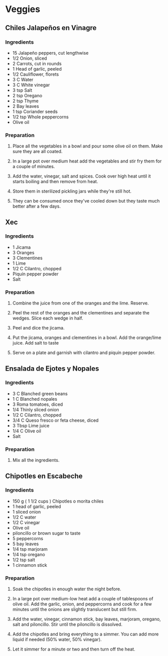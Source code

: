 # Veggies

<div style="page-break-after: always; visibility: hidden"></div>


## <a name="Chiles Jalapeños en Vinagre"></a> Chiles Jalapeños en Vinagre

### Ingredients

* 15 Jalapeño peppers, cut lengthwise
* 1/2 Onion, sliced
* 2 Carrots, cut in rounds
* 1 Head of garlic, peeled
* 1/2 Cauliflower, florets
* 3 C Water
* 3 C White vinegar
* 3 tsp Salt
* 2 tsp Oregano
* 2 tsp Thyme
* 2 Bay leaves
* 1 tsp Coriander seeds
* 1/2 tsp Whole peppercorns
* Olive oil

### Preparation

1. Place all the vegetables in a bowl and pour some olive oil on them. Make sure they are all coated.

1. In a large pot over medium heat add the vegetables and stir fry them for a couple of minutes.

1. Add the water, vinegar, salt and spices. Cook over high heat until it starts boiling and then remove from heat.

1. Store them in sterilized pickling jars while they're still hot.

1. They can be consumed once they've cooled down but they taste much better after a few days.


<div style="page-break-after: always; visibility: hidden"></div>


## <a name="Xec"></a> Xec

### Ingredients

* 1 Jicama
* 3 Oranges
* 3 Clementines
* 1 Lime
* 1/2 C Cilantro, chopped
* Piquín pepper powder
* Salt

### Preparation

1. Combine the juice from one of the oranges and the lime. Reserve.

1. Peel the rest of the oranges and the clementines and separate the wedges. Slice each wedge in half.

1. Peel and dice the jicama.

1. Put the jicama, oranges and clementines in a bowl. Add the orange/lime juice. Add salt to taste

1. Serve on a plate and garnish with cilantro and piquín pepper powder.


<div style="page-break-after: always; visibility: hidden"></div>


## <a name="Ensalada de Ejotes y Nopales"></a> Ensalada de Ejotes y Nopales

### Ingredients

* 3 C Blanched green beans
* 1 C Blanched nopales
* 3 Roma tomatoes, diced
* 1/4 Thinly sliced onion
* 1/2 C Cilantro, chopped
* 3/4 C Queso fresco or feta cheese, diced
* 3 Tbsp Lime juice
* 1/4 C Olive oil
* Salt

### Preparation

1. Mix all the ingredients.


<div style="page-break-after: always; visibility: hidden"></div>


## <a name="Chipotles en Escabeche"></a> Chipotles en Escabeche

### Ingredients

* 150 g ( 1 1/2 cups ) Chipotles o morita chiles
* 1 head of garlic, peeled
* 1 sliced onion
* 1/2 C water
* 1/2 C vinegar
* Olive oil
* piloncillo or brown sugar to taste
* 5 peppercorns
* 5 bay leaves
* 1/4 tsp marjoram
* 1/4 tsp oregano
* 1/2 tsp salt
* 1 cinnamon stick

### Preparation

1. Soak the chipotles in enough water the night before.

1. In a large pot over medium-low heat add a couple of tablespoons of olive oil. Add the garlic, onion, and peppercorns and cook for a few minutes until the onions are slightly translucent but still firm.

1. Add the water, vinegar, cinnamon stick, bay leaves, marjoram, oregano, salt and piloncillo. Stir until the piloncillo is dissolved.

1. Add the chipotles and bring everything to a simmer. You can add more liquid if needed (50% water, 50% vinegar).

1. Let it simmer for a minute or two and then turn off the heat.

<div style="page-break-after: always; visibility: hidden"></div>